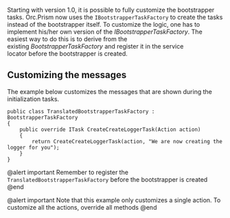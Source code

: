 Starting with version 1.0, it is possible to fully customize the bootstrapper tasks. Orc.Prism now uses the `IBootstrapperTaskFactory` to create the tasks instead of the bootstrapper itself. To customize the logic, one has to implement his/her own version of the *IBootstrapperTaskFactory*. The easiest way to do this is to derive from the existing *BootstrapperTaskFactory* and register it in the service locator before the bootstrapper is created.

## Customizing the messages

The example below customizes the messages that are shown during the initialization tasks.

```
public class TranslatedBootstrapperTaskFactory : BootstrapperTaskFactory
{
    public override ITask CreateCreateLoggerTask(Action action)
    {
        return CreateCreateLoggerTask(action, "We are now creating the logger for you");
    }
}
```

@alert important
Remember to register the `TranslatedBootstrapperTaskFactory` before the bootstrapper is created
@end

@alert important
Note that this example only customizes a single action. To customize all the actions, override all methods
@end